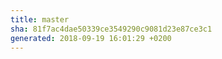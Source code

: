 ```yaml
---
title: master
sha: 81f7ac4dae50339ce3549290c9081d23e87ce3c1
generated: 2018-09-19 16:01:29 +0200
---
```

